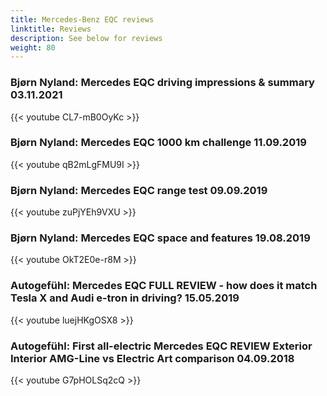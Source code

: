 ```yaml
---
title: Mercedes-Benz EQC reviews
linktitle: Reviews
description: See below for reviews
weight: 80
---
```

### Bjørn Nyland: Mercedes EQC driving impressions & summary 03.11.2021

{{< youtube CL7-mB0OyKc >}}
### Bjørn Nyland: Mercedes EQC 1000 km challenge 11.09.2019

{{< youtube qB2mLgFMU9I >}}
### Bjørn Nyland: Mercedes EQC range test 09.09.2019

{{< youtube zuPjYEh9VXU >}}
### Bjørn Nyland: Mercedes EQC space and features 19.08.2019

{{< youtube OkT2E0e-r8M >}}
### Autogefühl: Mercedes EQC FULL REVIEW - how does it match Tesla X and Audi e-tron in driving? 15.05.2019

{{< youtube luejHKgOSX8 >}}
### Autogefühl: First all-electric Mercedes EQC REVIEW Exterior Interior AMG-Line vs Electric Art comparison 04.09.2018

{{< youtube G7pHOLSq2cQ >}}
